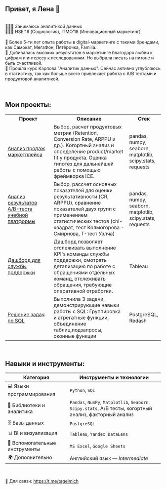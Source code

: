 ## Привет, я Лена 👋
<br>
👩🏻‍💻 Занимаюсь аналитикой данных <br>
👩🏻‍🎓 HSE'16 (Социология), ITMO'18 (Инновационный маркетинг) <br>
<br>
🔹 Более 5-ти лет опыта работы в digital-маркетинге c такими брендами, как Самокат, МегаФон, Пятёрочка, Familia.<br>
🔹 Добивалась высоких результатов в маркетинге благодаря любви к цифрам и интересу к исследованиям. Но выбрала писать на питоне и быть счастливой.<br>
🔹 Прошла курс Карпова "Аналитик данных". Сейчас активно углубляюсь в статистику, так как больше всего привлекает работа с А/В тестами и продуктовой аналитикой. <br>
<br>
<br>

## Мои проекты:

<table>
  <tr>
    <th style="width: 30%;">Проект</th>
    <th style="width: 50%;">Описание</th>
    <th style="width: 20%;">Стек</th>
  </tr>
  <tr>
    <td><a href="https://github.com/tagelmich/marketplace_sales_analysis">Анализ продаж маркетплейса</a></td>
    <td> Выбор, расчет продуктовых метрик (Retention, Conversion Rate, ARPPU и др.). Когортный анализ и определение product/market fit у продукта. Оценка гипотез для дальнейшей работы с помощью фреймворка ICE. </td>
    <td> pandas, numpy, seaborn, matplotlib, scipy.stats, requests </td>
  </tr>
  <tr>
    <td><a href="https://clck.ru/3LUDbV">Анализ результатов A/B-теста учебной платформы</a></td>
    <td> Выбор, рассчет основных показателей для оценки результативности (CR, ARPPU), сравнение показателей двух групп с применением статистических тестов (chi-квадрат, тест Колмогорова - Смирнова, T-тест Уэлча)
    <td> pandas, numpy, seaborn, matplotlib, scipy.stats, requests </td>
  </tr>
    <tr>
    <td><a href="https://clck.ru/3LSq75">Дашборд для службы поддержки</a></td>
    <td>Дашборд позволяет отслеживать выполнение KPI's команды службы поддержки, смотреть детализацию по работе с обращениями отдельных команд, отслеживать обращения, требующие оперативной отработки.</td>
    <td>Tableau</td>
  </tr>
  </tr>
    <tr>
    <td><a href="https://github.com/tagelmich/SQL"> Решение задач по SQL </a></td>
    <td> Выполнила 3 задачи, демонстрирующие навыки работы с SQL: Группировка и агрегатные функции, объединение таблиц,подзапросы, оконные функции </td>
    <td>PostgreSQL, Redash </td>
  </tr>
    
</table>

<br>

## Навыки и инструменты:

| Категория                    | Инструменты и технологии                                                                 |
|-----------------------------|-------------------------------------------------------------------------------------------|
| 💻 Языки программирования    | `Python`, `SQL`                                                                          |
| 🧩 Библиотеки и аналитика    | `Pandas`, `NumPy`, `Matplotlib`, `Seaborn`, `Scipy.stats`, A/B тесты, когортный анализ, факторный анализ |
| 🗄️ Базы данных               | `PostgreSQL`                                                                             |
| 📊 BI и визуализация         | `Tableau`, `Yandex DataLens`                                                 |
| 📎 Вспомогательные инструменты | `MS Excel`, `Google Sheets`                                                               |
| 🌍 Дополнительно             | Английский язык — *Intermediate*                                                         |


<br>

🔹 Для связи: https://t.me/tagelmich <br>

